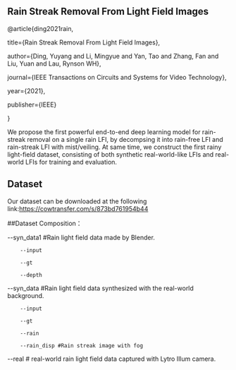 ## Rain Streak Removal From Light Field Images

@article{ding2021rain,

  title={Rain Streak Removal From Light Field Images},
  
  author={Ding, Yuyang and Li, Mingyue and Yan, Tao and Zhang, Fan and Liu, Yuan and Lau, Rynson WH},
  
  journal={IEEE Transactions on Circuits and Systems for Video Technology},
  
  year={2021},
  
  publisher={IEEE}
  
}

We propose the first powerful end-to-end deep learning model for rain-streak removal on a single rain LFI, by decompsing it into rain-free LFI and rain-streak LFI with mist/veiling. At same time, we construct the first rainy light-field dataset, consisting of both synthetic real-world-like LFIs and real-world LFIs for training and evaluation.

## Dataset

Our dataset can be downloaded at the following link:https://cowtransfer.com/s/873bd761954b44

##Dataset Composition：

--syn_data1 #Rain light field data made by Blender.

        --input
        
        --gt
        
        --depth
        
--syn_data #Rain light field data synthesized with the real-world background.

        --input
        
        --gt
        
        --rain
        
        --rain_disp #Rain streak image with fog
        
--real # real-world rain light field data captured with Lytro Illum camera.
